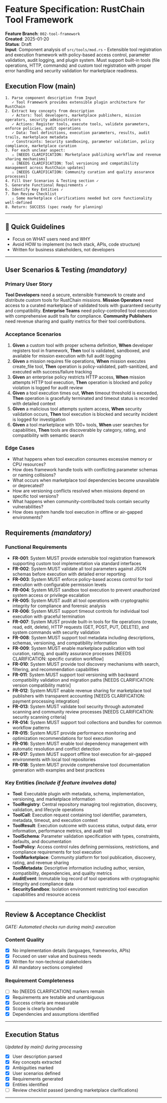 # Feature Specification: RustChain Tool Framework

**Feature Branch**: `002-tool-framework`  
**Created**: 2025-01-20  
**Status**: Draft  
**Input**: Component analysis of `src/tools/mod.rs` - Extensible tool registration and execution framework with policy-based access control, parameter validation, audit logging, and plugin system. Must support built-in tools (file operations, HTTP, commands) and custom tool registration with proper error handling and security validation for marketplace readiness.

## Execution Flow (main)
```
1. Parse component description from Input
   ✓ Tool Framework provides extensible plugin architecture for RustChain
2. Extract key concepts from description
   ✓ Actors: Tool developers, marketplace publishers, mission operators, security administrators
   ✓ Actions: Register tools, execute tools, validate parameters, enforce policies, audit operations
   ✓ Data: Tool definitions, execution parameters, results, audit trails, marketplace metadata
   ✓ Constraints: Security sandboxing, parameter validation, policy compliance, marketplace curation
3. For each unclear aspect:
   ⚠ [NEEDS CLARIFICATION: Marketplace publishing workflow and revenue sharing mechanisms]
   ⚠ [NEEDS CLARIFICATION: Tool versioning and compatibility management across RustChain updates]
   ⚠ [NEEDS CLARIFICATION: Community curation and quality assurance processes]
4. Fill User Scenarios & Testing section ✓
5. Generate Functional Requirements ✓
6. Identify Key Entities ✓
7. Run Review Checklist
   ⚠ Some marketplace clarifications needed but core functionality well-defined
8. Return: SUCCESS (spec ready for planning)
```

---

## 🎯 Quick Guidelines
- Focus on WHAT users need and WHY
- Avoid HOW to implement (no tech stack, APIs, code structure)
- Written for business stakeholders, not developers

---

## User Scenarios & Testing *(mandatory)*

### Primary User Story
**Tool Developers** need a secure, extensible framework to create and distribute custom tools for RustChain missions. **Mission Operators** need access to a curated marketplace of validated tools with guaranteed security and compatibility. **Enterprise Teams** need policy-controlled tool execution with comprehensive audit trails for compliance. **Community Publishers** need revenue sharing and quality metrics for their tool contributions.

### Acceptance Scenarios
1. **Given** a custom tool with proper schema definition, **When** developer registers tool in framework, **Then** tool is validated, sandboxed, and available for mission execution with full audit logging
2. **Given** a mission requires file operations, **When** mission executes create_file tool, **Then** operation is policy-validated, path-sanitized, and executed with success/failure tracking
3. **Given** an enterprise policy restricts HTTP access, **When** mission attempts HTTP tool execution, **Then** operation is blocked and policy violation is logged for audit review
4. **Given** a tool execution times out, **When** timeout threshold is exceeded, **Then** operation is gracefully terminated and timeout status is recorded with detailed context
5. **Given** a malicious tool attempts system access, **When** security validation occurs, **Then** tool execution is blocked and security incident is logged for investigation
6. **Given** a tool marketplace with 100+ tools, **When** user searches for capabilities, **Then** tools are discoverable by category, rating, and compatibility with semantic search

### Edge Cases
- What happens when tool execution consumes excessive memory or CPU resources?
- How does framework handle tools with conflicting parameter schemas or naming collisions?
- What occurs when marketplace tool dependencies become unavailable or deprecated?
- How are versioning conflicts resolved when missions depend on specific tool versions?
- What happens when community-contributed tools contain security vulnerabilities?
- How does system handle tool execution in offline or air-gapped environments?

## Requirements *(mandatory)*

### Functional Requirements
- **FR-001**: System MUST provide extensible tool registration framework supporting custom tool implementation via standard interfaces
- **FR-002**: System MUST validate all tool parameters against JSON schemas before execution with detailed error reporting
- **FR-003**: System MUST enforce policy-based access control for tool execution with configurable permission levels
- **FR-004**: System MUST sandbox tool execution to prevent unauthorized system access or privilege escalation
- **FR-005**: System MUST audit all tool operations with cryptographic integrity for compliance and forensic analysis
- **FR-006**: System MUST support timeout controls for individual tool execution with graceful termination
- **FR-007**: System MUST provide built-in tools for file operations (create, read, edit, delete), HTTP requests (GET, POST, PUT, DELETE), and system commands with security validation
- **FR-008**: System MUST support tool metadata including descriptions, schemas, versioning, and compatibility information
- **FR-009**: System MUST enable marketplace publication with tool curation, rating, and quality assurance processes [NEEDS CLARIFICATION: specific curation workflow]
- **FR-010**: System MUST provide tool discovery mechanisms with search, filtering, and recommendation capabilities
- **FR-011**: System MUST support tool versioning with backward compatibility validation and migration paths [NEEDS CLARIFICATION: version compatibility matrix]
- **FR-012**: System MUST enable revenue sharing for marketplace tool publishers with transparent accounting [NEEDS CLARIFICATION: payment processing integration]
- **FR-013**: System MUST validate tool security through automated scanning and community review processes [NEEDS CLARIFICATION: security scanning criteria]
- **FR-014**: System MUST support tool collections and bundles for common workflow patterns
- **FR-015**: System MUST provide performance monitoring and optimization recommendations for tool execution
- **FR-016**: System MUST enable tool dependency management with automatic resolution and conflict detection
- **FR-017**: System MUST support offline tool execution for air-gapped environments with local tool repositories
- **FR-018**: System MUST provide comprehensive tool documentation generation with examples and best practices

### Key Entities *(include if feature involves data)*
- **Tool**: Executable plugin with metadata, schema, implementation, versioning, and marketplace information
- **ToolRegistry**: Central repository managing tool registration, discovery, validation, and lifecycle operations
- **ToolCall**: Execution request containing tool identifier, parameters, metadata, timeout, and execution context
- **ToolResult**: Execution outcome with success status, output data, error information, performance metrics, and audit trail
- **ToolSchema**: Parameter validation specification with types, constraints, defaults, and documentation
- **ToolPolicy**: Access control rules defining permissions, restrictions, and compliance requirements for tool execution
- **ToolMarketplace**: Community platform for tool publication, discovery, rating, and revenue sharing
- **ToolMetadata**: Descriptive information including author, version, compatibility, dependencies, and quality metrics
- **AuditEvent**: Immutable log record of tool operations with cryptographic integrity and compliance data
- **SecuritySandbox**: Isolation environment restricting tool execution capabilities and resource access

---

## Review & Acceptance Checklist
*GATE: Automated checks run during main() execution*

### Content Quality
- [x] No implementation details (languages, frameworks, APIs)
- [x] Focused on user value and business needs
- [x] Written for non-technical stakeholders
- [x] All mandatory sections completed

### Requirement Completeness
- [ ] No [NEEDS CLARIFICATION] markers remain
- [x] Requirements are testable and unambiguous  
- [x] Success criteria are measurable
- [x] Scope is clearly bounded
- [x] Dependencies and assumptions identified

---

## Execution Status
*Updated by main() during processing*

- [x] User description parsed
- [x] Key concepts extracted
- [x] Ambiguities marked
- [x] User scenarios defined
- [x] Requirements generated
- [x] Entities identified
- [ ] Review checklist passed (pending marketplace clarifications)

---